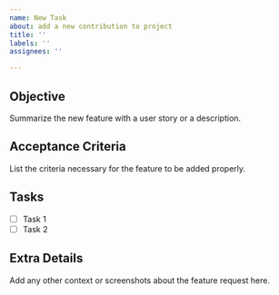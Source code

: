 ```yaml
---
name: New Task
about: add a new contribution to project
title: ''
labels: ''
assignees: ''

---
```


## Objective
Summarize the new feature with a user story or a description.

## Acceptance Criteria
List the criteria necessary for the feature to be added properly.

## Tasks
- [ ] Task 1
- [ ] Task 2

## Extra Details
Add any other context or screenshots about the feature request here.

